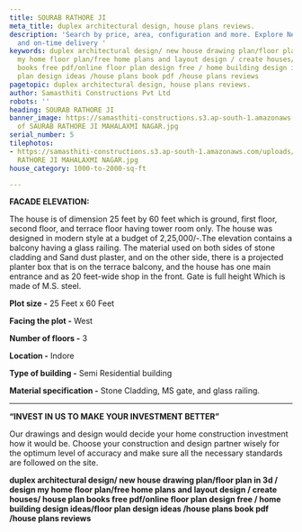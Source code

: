 ```yaml
---
title: SOURAB RATHORE JI
meta_title: duplex architectural design, house plans reviews.
description: 'Search by price, area, configuration and more. ‎Explore New Projects,  quality
  and on-time delivery '
keywords: duplex architectural design/ new house drawing plan/floor plan in 3d / design
  my home floor plan/free home plans and layout design / create houses/ house plan
  books free pdf/online floor plan design free / home building design ideas/floor
  plan design ideas /house plans book pdf /house plans reviews
pagetopic: duplex architectural design, house plans reviews.
author: Samasthiti Constructions Pvt Ltd
robots: ''
heading: SOURAB RATHORE JI
banner_image: https://samasthiti-constructions.s3.ap-south-1.amazonaws.com/uploads/Copy
  of SAURAB RATHORE JI MAHALAXMI NAGAR.jpg
serial_number: 5
tilephotos:
- https://samasthiti-constructions.s3.ap-south-1.amazonaws.com/uploads/Copy of SAURAB
  RATHORE JI MAHALAXMI NAGAR.jpg
house_category: 1000-to-2000-sq-ft

---
```

**FACADE ELEVATION:**

The house is of dimension 25 feet by 60 feet which is ground, first floor, second floor, and terrace floor having tower room only. The house was designed in modern style at a budget of 2,25,000/-.The elevation contains a balcony having a glass railing. The material used on both sides of stone cladding and Sand dust plaster, and on the other side, there is a projected planter box that is on the terrace balcony, and the house has one main entrance and as 20 feet-wide shop in the front. Gate is full height Which is made of M.S. steel.

**Plot size -** 25 Feet x 60 Feet

**Facing the plot -** West

**Number of floors -** 3

**Location -** Indore

**Type of building -** Semi Residential building

**Material specification -** Stone Cladding, MS gate, and glass railing.

***

**“INVEST IN US TO MAKE YOUR INVESTMENT BETTER”**

Our drawings and design would decide your home construction investment how it would be. Choose your construction and design partner wisely for the optimum level of accuracy and make sure all the necessary standards are followed on the site.

**duplex architectural design/ new house drawing plan/floor plan in 3d / design my home floor plan/free home plans and layout design / create houses/ house plan books free pdf/online floor plan design free / home building design ideas/floor plan design ideas /house plans book pdf /house plans reviews**